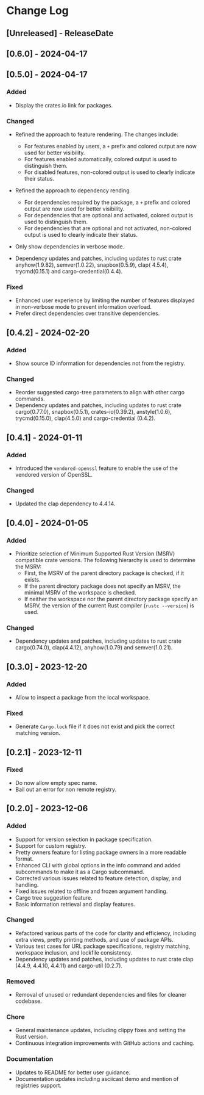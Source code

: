 # Change Log

<!-- next-header -->

## [Unreleased] - ReleaseDate

## [0.6.0] - 2024-04-17

## [0.5.0] - 2024-04-17

### Added

- Display the crates.io link for packages.

### Changed

- Refined the approach to feature rendering. The changes include:
    - For features enabled by users, a `+` prefix and colored output are now used for better visibility.
    - For features enabled automatically, colored output is used to distinguish them.
    - For disabled features, non-colored output is used to clearly indicate their status.

- Refined the approach to dependency rending
    - For dependencies required by the package, a `+` prefix and colored output are now used for better visibility.
    - For dependencies that are optional and activated, colored output is used to distinguish them.
    - For dependencies that are optional and not activated, non-colored output is used to clearly indicate their status.

- Only show dependencies in verbose mode.

- Dependency updates and patches, including updates to rust crate anyhow(1.9.82), semver(1.0.22), snapbox(0.5.9), clap(
  4.5.4), trycmd(0.15.1) and cargo-credential(0.4.4).

### Fixed

- Enhanced user experience by limiting the number of features displayed in non-verbose mode to prevent information
  overload.
- Prefer direct dependencies over transitive dependencies.

## [0.4.2] - 2024-02-20

### Added

- Show source ID information for dependencies not from the registry.

### Changed

- Reorder suggested cargo-tree parameters to align with other cargo commands.
- Dependency updates and patches, including updates to rust crate cargo(0.77.0), snapbox(0.5.1), crates-io(0.39.2),
  anstyle(1.0.6), trycmd(0.15.0), clap(4.5.0) and cargo-credential (0.4.2).

## [0.4.1] - 2024-01-11

### Added

- Introduced the `vendored-openssl` feature to enable the use of the vendored version of OpenSSL.

### Changed

- Updated the clap dependency to 4.4.14.

## [0.4.0] - 2024-01-05

### Added

- Prioritize selection of Minimum Supported Rust Version (MSRV) compatible crate versions. The following hierarchy is
  used to determine the MSRV:
    - First, the MSRV of the parent directory package is checked, if it exists.
    - If the parent directory package does not specify an MSRV, the minimal MSRV of the workspace is checked.
    - If neither the workspace nor the parent directory package specify an MSRV, the version of the current Rust
      compiler (`rustc --version`) is used.

### Changed

- Dependency updates and patches, including updates to rust crate cargo(0.74.0), clap(4.4.12), anyhow(1.0.79) and
  semver(1.0.21).

## [0.3.0] - 2023-12-20

### Added

- Allow to inspect a package from the local workspace.

### Fixed

- Generate `Cargo.lock` file if it does not exist and pick the correct matching version.

## [0.2.1] - 2023-12-11

### Fixed

- Do now allow empty spec name.
- Bail out an error for non remote registry.

## [0.2.0] - 2023-12-06

### Added

- Support for version selection in package specification.
- Support for custom registry.
- Pretty owners feature for listing package owners in a more readable format.
- Enhanced CLI with global options in the info command and added subcommands to make it as a Cargo subcommand.
- Corrected various issues related to feature detection, display, and handling.
- Fixed issues related to offline and frozen argument handling.
- Cargo tree suggestion feature.
- Basic information retrieval and display features.

### Changed

- Refactored various parts of the code for clarity and efficiency, including extra views, pretty printing methods, and
  use of package APIs.
- Various test cases for URL package specifications, registry matching, workspace inclusion, and lockfile consistency.
- Dependency updates and patches, including updates to rust crate clap (4.4.9, 4.4.10, 4.4.11) and cargo-util (0.2.7).

### Removed

- Removal of unused or redundant dependencies and files for cleaner codebase.

### Chore

- General maintenance updates, including clippy fixes and setting the Rust version.
- Continuous integration improvements with GitHub actions and caching.

### Documentation

- Updates to README for better user guidance.
- Documentation updates including asciicast demo and mention of registries support.
